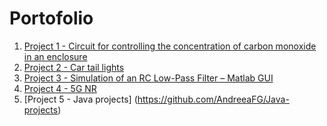 # Portofolio

1. [Project 1 - Circuit for controlling the concentration of carbon monoxide in an enclosure]( https://github.com/AndreeaFG/Project-Circuit-for-controlling-the-concentration-of-CO-in-an-enclosure)
2. [Project 2 - Car tail lights](https://github.com/AndreeaFG/Project-Car-tail-lights)
3. [Project 3 - Simulation of an RC Low-Pass Filter – Matlab GUI](https://github.com/AndreeaFG/Proiect-MATLAB-FTJ)
4. [Project 4 - 5G NR](https://github.com/AndreeaFG/Project-5GNR)
5. [Project 5 - Java projects] (https://github.com/AndreeaFG/Java-projects)
